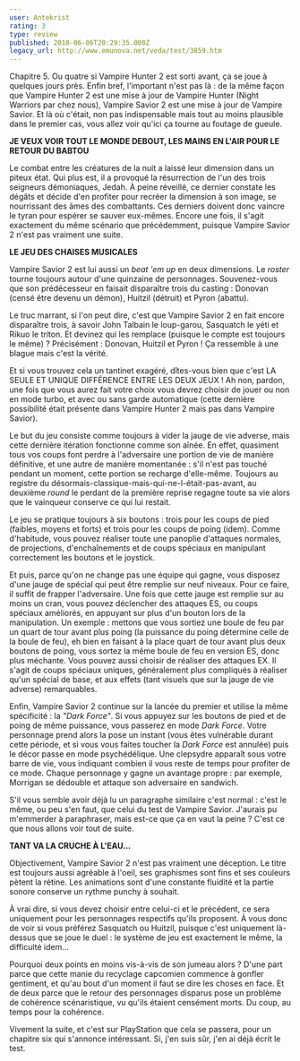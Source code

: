 ```yaml
---
user: Antekrist
rating: 3
type: review
published: 2010-06-06T20:29:35.000Z
legacy_url: http://www.emunova.net/veda/test/3859.htm
---
```

Chapitre 5\. Ou quatre si Vampire Hunter 2 est sorti avant, ça se joue à quelques jours près. Enfin bref, l'important n'est pas là : de la même façon que Vampire Hunter 2 est une mise à jour de Vampire Hunter (Night Warriors par chez nous), Vampire Savior 2 est une mise à jour de Vampire Savior. Et là où c'était, non pas indispensable mais tout au moins plausible dans le premier cas, vous allez voir qu'ici ça tourne au foutage de gueule.  

  

**JE VEUX VOIR TOUT LE MONDE DEBOUT, LES MAINS EN L'AIR POUR LE RETOUR DU BABTOU**  

Le combat entre les créatures de la nuit a laissé leur dimension dans un piteux état. Qui plus est, il a provoqué la résurrection de l'un des trois seigneurs démoniaques, Jedah. À peine réveillé, ce dernier constate les dégâts et décide d'en profiter pour recréer la dimension à son image, se nourrissant des âmes des combattants. Ces derniers doivent donc vaincre le tyran pour espérer se sauver eux-mêmes. Encore une fois, il s'agit exactement du même scénario que précédemment, puisque Vampire Savior 2 n'est pas vraiment une suite.  

  

**LE JEU DES CHAISES MUSICALES**  

Vampire Savior 2 est lui aussi un _beat 'em up_ en deux dimensions. Le _roster_ tourne toujours autour d'une quinzaine de personnages. Souvenez-vous que son prédécesseur en faisait disparaître trois du casting : Donovan (censé être devenu un démon), Huitzil (détruit) et Pyron (abattu).  

Le truc marrant, si l'on peut dire, c'est que Vampire Savior 2 en fait encore disparaître trois, à savoir John Talbain le loup-garou, Sasquatch le yéti et Rikuo le triton. Et devinez qui les remplace (puisque le compte est toujours le même) ? Précisément : Donovan, Huitzil et Pyron ! Ça ressemble à une blague mais c'est la vérité.  

Et si vous trouvez cela un tantinet exagéré, dîtes-vous bien que c'est LA SEULE ET UNIQUE DIFFÉRENCE ENTRE LES DEUX JEUX ! Ah non, pardon, une fois que vous aurez fait votre choix vous devrez choisir de jouer ou non en mode turbo, et avec ou sans garde automatique (cette dernière possibilité était présente dans Vampire Hunter 2 mais pas dans Vampire Savior).  

Le but du jeu consiste comme toujours à vider la jauge de vie adverse, mais cette dernière itération fonctionne comme son aînée. En effet, quasiment tous vos coups font perdre à l'adversaire une portion de vie de manière définitive, et une autre de manière momentanée : s'il n'est pas touché pendant un moment, cette portion se recharge d'elle-même. Toujours au registre du désormais-classique-mais-qui-ne-l-était-pas-avant, au deuxième _round_ le perdant de la première reprise regagne toute sa vie alors que le vainqueur conserve ce qui lui restait.  

Le jeu se pratique toujours à six boutons : trois pour les coups de pied (faibles, moyens et forts) et trois pour les coups de poing (idem). Comme d'habitude, vous pouvez réaliser toute une panoplie d'attaques normales, de projections, d'enchaînements et de coups spéciaux en manipulant correctement les boutons et le joystick.  

Et puis, parce qu'on ne change pas une équipe qui gagne, vous disposez d'une jauge de spécial qui peut être remplie sur neuf niveaux. Pour ce faire, il suffit de frapper l'adversaire. Une fois que cette jauge est remplie sur au moins un cran, vous pouvez déclencher des attaques ES, ou coups spéciaux améliorés, en appuyant sur plus d'un bouton lors de la manipulation. Un exemple : mettons que vous sortiez une boule de feu par un quart de tour avant plus poing (la puissance du poing détermine celle de la boule de feu), eh bien en faisant à la place quart de tour avant plus deux boutons de poing, vous sortez la même boule de feu en version ES, donc plus méchante. Vous pouvez aussi choisir de réaliser des attaques EX. Il s'agit de coups spéciaux uniques, généralement plus compliqués à réaliser qu'un spécial de base, et aux effets (tant visuels que sur la jauge de vie adverse) remarquables.  

Enfin, Vampire Savior 2 continue sur la lancée du premier et utilise la même spécificité : la _"Dark Force"_. Si vous appuyez sur les boutons de pied et de poing de même puissance, vous passerez en mode _Dark Force_. Votre personnage prend alors la pose un instant (vous êtes vulnérable durant cette période, et si vous vous faites toucher la _Dark Force_ est annulée) puis le décor passe en mode psychédélique. Une clepsydre apparaît sous votre barre de vie, vous indiquant combien il vous reste de temps pour profiter de ce mode. Chaque personnage y gagne un avantage propre : par exemple, Morrigan se dédouble et attaque son adversaire en sandwich.  

S'il vous semble avoir déjà lu un paragraphe similaire c'est normal : c'est le même, ou peu s'en faut, que celui du test de Vampire Savior. J'aurais pu m'emmerder à paraphraser, mais est-ce que ça en vaut la peine ? C'est ce que nous allons voir tout de suite.  

  

**TANT VA LA CRUCHE À L'EAU...**  

Objectivement, Vampire Savior 2 n'est pas vraiment une déception. Le titre est toujours aussi agréable à l'oeil, ses graphismes sont fins et ses couleurs pètent la rétine. Les animations sont d'une constante fluidité et la partie sonore conserve un rythme punchy à souhait.  

À vrai dire, si vous devez choisir entre celui-ci et le précédent, ce sera uniquement pour les personnages respectifs qu'ils proposent. À vous donc de voir si vous préférez Sasquatch ou Huitzil, puisque c'est uniquement là-dessus que se joue le duel : le système de jeu est exactement le même, la difficulté idem...  

Pourquoi deux points en moins vis-à-vis de son jumeau alors ? D'une part parce que cette manie du recyclage capcomien commence à gonfler gentiment, et qu'au bout d'un moment il faut se dire les choses en face. Et de deux parce que le retour des personnages disparus pose un problème de cohérence scénaristique, vu qu'ils étaient censément morts. Du coup, au temps pour la cohérence.  

Vivement la suite, et c'est sur PlayStation que cela se passera, pour un chapitre six qui s'annonce intéressant. Si, j'en suis sûr, j'en ai déjà écrit le test.